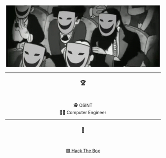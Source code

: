<p align = "center">
<img src="monimage.gif">
</p>

-----
### <p align="center">🏆</p>
<br>
<p align="center">
  🕵️ OSINT 
  <br>
  👨‍💻 Computer Engineer 
  <br>
</p>

-----
### <p align="center">🚩</p>
<br>
<p align="center">
  <a href="https://app.hackthebox.com/users/1533297">🟩 Hack The Box</a>


  </p>
  <br>
